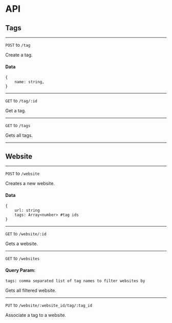 # API

## Tags

---

`POST` to `/tag`

Create a tag.

#### Data

```
{
    name: string,
}
```

---

`GET` to `/tag/:id`

Get a tag.

---

`GET` to `/tags`

Gets all tags.

---

## Website

---

`POST` to `/website`

Creates a new website.

#### Data

```
{
    url: string
    tags: Array<number> #tag ids
}
```

---

`GET` to `/website/:id`

Gets a website.

---

`GET` to `/websites`

#### Query Param:

`tags: comma separated list of tag names to filter websites by`

Gets all filtered website.

---

`PUT` to `/website/:website_id/tag/:tag_id`

Associate a tag to a website.
